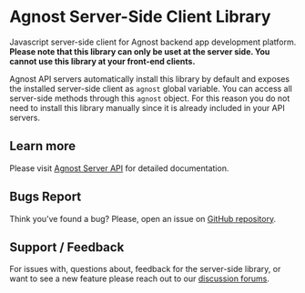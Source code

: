 # Agnost Server-Side Client Library

Javascript server-side client for Agnost backend app development platform. **Please note that this library can only be uset at the server side. You cannot use this library at your front-end clients.**

Agnost API servers automatically install this library by default and exposes the installed server-side client as `agnost` global variable. You can access all server-side methods through this `agnost` object. For this reason you do not need to install this library manually since it is already included in your API servers.

## Learn more

Please visit [Agnost Server API](https://www.agnost.dev/server) for detailed documentation.

## Bugs Report

Think you’ve found a bug? Please, open an issue on [GitHub repository](https://github.com/cloud-agnost/agnost-server/issues).

## Support / Feedback

For issues with, questions about, feedback for the server-side library, or want to see a new feature
please reach out to our [discussion forums](https://github.com/orgs/cloud-agnost/discussions).
